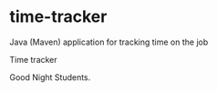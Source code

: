 # time-tracker
Java (Maven) application for tracking time on the job

Time tracker

Good Night Students.

